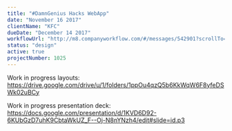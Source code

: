 ```yaml
---
title: "#DamnGenius Hacks WebApp"
date: "November 16 2017"
clientName: "KFC"
dueDate: "December 14 2017"
workflowUrl: "http://m8.companyworkflow.com/#/messages/542901?scrollTo=1678222&"
status: "design"
active: true
projectNumber: 1025
---
```


Work in progress layouts:
https://drive.google.com/drive/u/1/folders/1ppOu4qzQ5b6KkWqW6F8yfeDSWk02uBCy

Work in progress presentation deck:
https://docs.google.com/presentation/d/1KVD6D92-6KUbGzD7uhK9CbtaWkUZ_F--Oj-N8nYNzh4/edit#slide=id.p3
